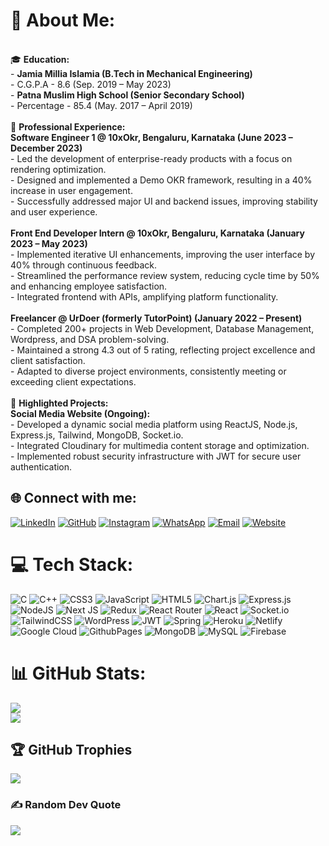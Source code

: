 # 💫 About Me:
<br>🎓 **Education:**<br>- **Jamia Millia Islamia (B.Tech in Mechanical Engineering)**<br>  - C.G.P.A - 8.6 (Sep. 2019 – May 2023)<br>- **Patna Muslim High School (Senior Secondary School)**<br>  - Percentage - 85.4 (May. 2017 – April 2019)<br><br>💼 **Professional Experience:**<br>**Software Engineer 1 @ 10xOkr, Bengaluru, Karnataka (June 2023 – December 2023)**<br>- Led the development of enterprise-ready products with a focus on rendering optimization.<br>- Designed and implemented a Demo OKR framework, resulting in a 40% increase in user engagement.<br>- Successfully addressed major UI and backend issues, improving stability and user experience.<br><br>**Front End Developer Intern @ 10xOkr, Bengaluru, Karnataka (January 2023 – May 2023)**<br>- Implemented iterative UI enhancements, improving the user interface by 40% through continuous feedback.<br>- Streamlined the performance review system, reducing cycle time by 50% and enhancing employee satisfaction.<br>- Integrated frontend with APIs, amplifying platform functionality.<br><br>**Freelancer @ UrDoer (formerly TutorPoint) (January 2022 – Present)**<br>- Completed 200+ projects in Web Development, Database Management, Wordpress, and DSA problem-solving.<br>- Maintained a strong 4.3 out of 5 rating, reflecting project excellence and client satisfaction.<br>- Adapted to diverse project environments, consistently meeting or exceeding client expectations.<br><br>🚀 **Highlighted Projects:**<br>**Social Media Website (Ongoing):**<br>- Developed a dynamic social media platform using ReactJS, Node.js, Express.js, Tailwind, MongoDB, Socket.io.<br>- Integrated Cloudinary for multimedia content storage and optimization.<br>- Implemented robust security infrastructure with JWT for secure user authentication.<br>

## 🌐 Connect with me:
[![LinkedIn](https://img.shields.io/badge/LinkedIn-%230077B5.svg?logo=linkedin&logoColor=white)](https://linkedin.com/in/https://linkedin.com/in/mknazir7)
[![GitHub](https://img.shields.io/badge/GitHub-%23181717.svg?logo=github&logoColor=white)](https://github.com/mknazir)
[![Instagram](https://img.shields.io/badge/Instagram-%23E4405F.svg?logo=instagram&logoColor=white)](https://www.instagram.com/mknazir_/)
[![WhatsApp](https://img.shields.io/badge/WhatsApp-%25B0%2325D366.svg?logo=whatsapp&logoColor=white)](https://wa.me/+919155338080)
[![Email](https://img.shields.io/badge/Email-%23EA4335.svg?logo=gmail&logoColor=white)](mailto:mdkaifali17317@gmail.com)
[![Website](https://img.shields.io/badge/Website-%231DA1F2.svg?logo=firefox-browser&logoColor=white)](https://mdkaifali-portfolio.vercel.app/)

# 💻 Tech Stack:
![C](https://img.shields.io/badge/c-%2300599C.svg?style=for-the-badge&logo=c&logoColor=white) ![C++](https://img.shields.io/badge/c++-%2300599C.svg?style=for-the-badge&logo=c%2B%2B&logoColor=white) ![CSS3](https://img.shields.io/badge/css3-%231572B6.svg?style=for-the-badge&logo=css3&logoColor=white) ![JavaScript](https://img.shields.io/badge/javascript-%23323330.svg?style=for-the-badge&logo=javascript&logoColor=%23F7DF1E) ![HTML5](https://img.shields.io/badge/html5-%23E34F26.svg?style=for-the-badge&logo=html5&logoColor=white) ![Chart.js](https://img.shields.io/badge/chart.js-F5788D.svg?style=for-the-badge&logo=chart.js&logoColor=white) ![Express.js](https://img.shields.io/badge/express.js-%23404d59.svg?style=for-the-badge&logo=express&logoColor=%2361DAFB) ![NodeJS](https://img.shields.io/badge/node.js-6DA55F?style=for-the-badge&logo=node.js&logoColor=white) ![Next JS](https://img.shields.io/badge/Next-black?style=for-the-badge&logo=next.js&logoColor=white) ![Redux](https://img.shields.io/badge/redux-%23593d88.svg?style=for-the-badge&logo=redux&logoColor=white) ![React Router](https://img.shields.io/badge/React_Router-CA4245?style=for-the-badge&logo=react-router&logoColor=white) ![React](https://img.shields.io/badge/react-%2320232a.svg?style=for-the-badge&logo=react&logoColor=%2361DAFB) ![Socket.io](https://img.shields.io/badge/Socket.io-black?style=for-the-badge&logo=socket.io&badgeColor=010101) ![TailwindCSS](https://img.shields.io/badge/tailwindcss-%2338B2AC.svg?style=for-the-badge&logo=tailwind-css&logoColor=white) ![WordPress](https://img.shields.io/badge/WordPress-%23117AC9.svg?style=for-the-badge&logo=WordPress&logoColor=white) ![JWT](https://img.shields.io/badge/JWT-black?style=for-the-badge&logo=JSON%20web%20tokens) ![Spring](https://img.shields.io/badge/spring-%236DB33F.svg?style=for-the-badge&logo=spring&logoColor=white) ![Heroku](https://img.shields.io/badge/heroku-%23430098.svg?style=for-the-badge&logo=heroku&logoColor=white) ![Netlify](https://img.shields.io/badge/netlify-%23000000.svg?style=for-the-badge&logo=netlify&logoColor=#00C7B7) ![Google Cloud](https://img.shields.io/badge/GoogleCloud-%234285F4.svg?style=for-the-badge&logo=google-cloud&logoColor=white) ![GithubPages](https://img.shields.io/badge/github%20pages-121013?style=for-the-badge&logo=github&logoColor=white) ![MongoDB](https://img.shields.io/badge/MongoDB-%234ea94b.svg?style=for-the-badge&logo=mongodb&logoColor=white) ![MySQL](https://img.shields.io/badge/mysql-%2300000f.svg?style=for-the-badge&logo=mysql&logoColor=white) ![Firebase](https://img.shields.io/badge/Firebase-039BE5?style=for-the-badge&logo=Firebase&logoColor=white)
# 📊 GitHub Stats:<br/>
![](https://github-readme-streak-stats.herokuapp.com/?user=mknazir&theme=dark&hide_border=false)<br/>
![](https://github-readme-stats.vercel.app/api/top-langs/?username=mknazir&theme=dark&hide_border=false&include_all_commits=true&count_private=true&layout=compact)

## 🏆 GitHub Trophies
![](https://github-profile-trophy.vercel.app/?username=mknazir&theme=radical&no-frame=false&no-bg=false&margin-w=4)

### ✍️ Random Dev Quote
![](https://quotes-github-readme.vercel.app/api?type=horizontal&theme=radical)